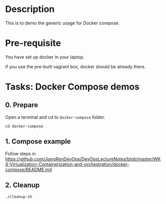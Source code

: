 # Description

This is to demo the generic usage for Docker compose.

# Pre-requisite

You have set up docker in your laptop.

If you use the pre-built vagrant box, docker should be already there.

# Tasks: Docker Compose demos

## 0. Prepare
Open a terminal and cd to `docker-compose` folder.
```
cd docker-compose
```
## 1. Compose example
Follow steps in https://github.com/JiangRenDevOps/DevOpsLectureNotes/blob/master/WK4-Virtualization-Containerization-and-orchestration/docker-compose/README.md

## 2. Cleanup
```
./cleanup.sh
```
